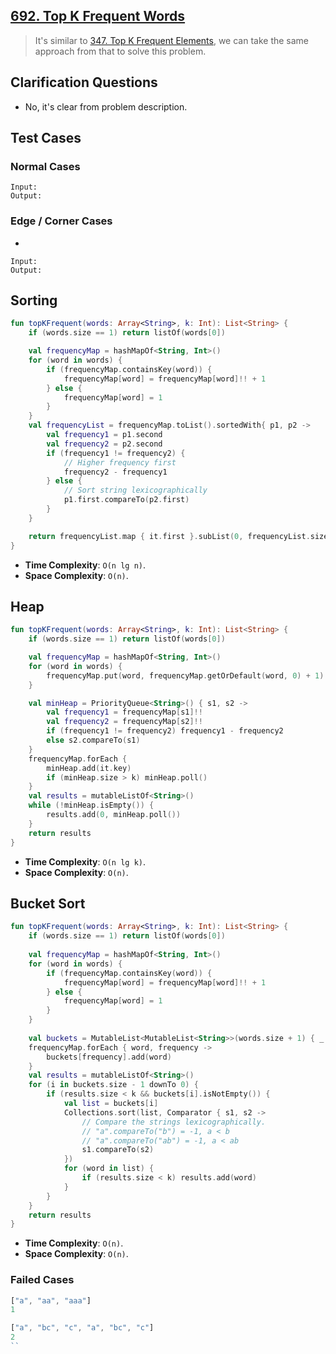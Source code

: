 ## [692. Top K Frequent Words](https://leetcode.com/problems/top-k-frequent-words/)

> It's similar to [347. Top K Frequent Elements](https://leetcode.com/problems/top-k-frequent-elements/), we can take the same approach from that to solve this problem.

## Clarification Questions
* No, it's clear from problem description.
 
## Test Cases
### Normal Cases
```
Input: 
Output: 
```
### Edge / Corner Cases
* 
```
Input: 
Output: 
```

## Sorting
```kotlin
fun topKFrequent(words: Array<String>, k: Int): List<String> {
    if (words.size == 1) return listOf(words[0])

    val frequencyMap = hashMapOf<String, Int>()
    for (word in words) {
        if (frequencyMap.containsKey(word)) {
            frequencyMap[word] = frequencyMap[word]!! + 1
        } else {
            frequencyMap[word] = 1
        }
    }
    val frequencyList = frequencyMap.toList().sortedWith{ p1, p2 ->
        val frequency1 = p1.second
        val frequency2 = p2.second
        if (frequency1 != frequency2) {
            // Higher frequency first
            frequency2 - frequency1
        } else {
            // Sort string lexicographically
            p1.first.compareTo(p2.first)
        }
    }

    return frequencyList.map { it.first }.subList(0, frequencyList.size.coerceAtMost(k))
}
```

* **Time Complexity**: `O(n lg n)`.
* **Space Complexity**: `O(n)`.

## Heap
```kotlin
fun topKFrequent(words: Array<String>, k: Int): List<String> {
    if (words.size == 1) return listOf(words[0])

    val frequencyMap = hashMapOf<String, Int>()
    for (word in words) {
        frequencyMap.put(word, frequencyMap.getOrDefault(word, 0) + 1)
    }

    val minHeap = PriorityQueue<String>() { s1, s2 ->
        val frequency1 = frequencyMap[s1]!!
        val frequency2 = frequencyMap[s2]!!
        if (frequency1 != frequency2) frequency1 - frequency2
        else s2.compareTo(s1)
    }
    frequencyMap.forEach {
        minHeap.add(it.key)
        if (minHeap.size > k) minHeap.poll()
    }
    val results = mutableListOf<String>()
    while (!minHeap.isEmpty()) {
        results.add(0, minHeap.poll())
    }
    return results
}
```

* **Time Complexity**: `O(n lg k)`.
* **Space Complexity**: `O(n)`.

## Bucket Sort
```kotlin
fun topKFrequent(words: Array<String>, k: Int): List<String> {
    if (words.size == 1) return listOf(words[0])
    
    val frequencyMap = hashMapOf<String, Int>()
    for (word in words) {
        if (frequencyMap.containsKey(word)) {
            frequencyMap[word] = frequencyMap[word]!! + 1
        } else {
            frequencyMap[word] = 1
        }
    }
    
    val buckets = MutableList<MutableList<String>>(words.size + 1) { _ -> mutableListOf<String>() }
    frequencyMap.forEach { word, frequency -> 
        buckets[frequency].add(word)
    }
    val results = mutableListOf<String>()
    for (i in buckets.size - 1 downTo 0) {
        if (results.size < k && buckets[i].isNotEmpty()) {
            val list = buckets[i]
            Collections.sort(list, Comparator { s1, s2 -> 
                // Compare the strings lexicographically.
                // "a".compareTo("b") = -1, a < b
                // "a".compareTo("ab") = -1, a < ab
                s1.compareTo(s2)
            })
            for (word in list) {
                if (results.size < k) results.add(word)
            }
        }
    }
    return results
}
```

* **Time Complexity**: `O(n)`.
* **Space Complexity**: `O(n)`.

### Failed Cases
```js
["a", "aa", "aaa"]
1

["a", "bc", "c", "a", "bc", "c"]
2
``